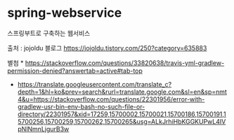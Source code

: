 # spring-webservice
스프링부트로 구축하는 웹서비스


출처 : jojoldu 블로그
https://jojoldu.tistory.com/250?category=635883


별첨 * https://stackoverflow.com/questions/33820638/travis-yml-gradlew-permission-denied?answertab=active#tab-top
* https://translate.googleusercontent.com/translate_c?depth=1&hl=ko&prev=search&rurl=translate.google.com&sl=en&sp=nmt4&u=https://stackoverflow.com/questions/22301956/error-with-gradlew-usr-bin-env-bash-no-such-file-or-directory/22301957&xid=17259,15700002,15700021,15700186,15700191,15700256,15700259,15700262,15700265&usg=ALkJrhiHbKGGKUPwL4IVpNlNmnLjgurB3w
